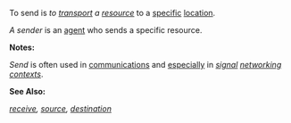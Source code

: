 To send is *to [transport](https://github.com/gcassel/Modular-Organization-Terminology/blob/master/terms/transport.md) a [resource](https://github.com/gcassel/Modular-Organization-Terminology/blob/master/terms/resource.md)* to a [specific](https://github.com/gcassel/Modular-Organization-Terminology/blob/master/terms/specific.md) [location](https://github.com/gcassel/Modular-Organization-Terminology/blob/master/terms/locate.md).

*A sender* is an [agent](https://github.com/gcassel/Modular-Organization-Terminology/blob/master/terms/agent.md) who sends a specific resource.

**Notes:**  

*Send* is often used in [communications](https://github.com/gcassel/Modular-Organization-Terminology/blob/master/terms/communicate.md) and [especially](https://github.com/gcassel/Modular-Organization-Terminology/blob/master/terms/specialize.md) in *[signal](https://github.com/gcassel/Modular-Organization-Terminology/blob/master/terms/signal.md) [networking](https://github.com/gcassel/Modular-Organization-Terminology/blob/master/terms/network.md) [contexts](https://github.com/gcassel/Modular-Organization-Terminology/blob/master/terms/context.md)*.

**See Also:** 

*[receive](https://github.com/gcassel/Modular-Organization-Terminology/blob/master/terms/receive.md), [source](https://github.com/gcassel/Modular-Organization-Terminology/blob/master/terms/source.md), [destination](https://github.com/gcassel/Modular-Organization-Terminology/blob/master/terms/destination.md)*
